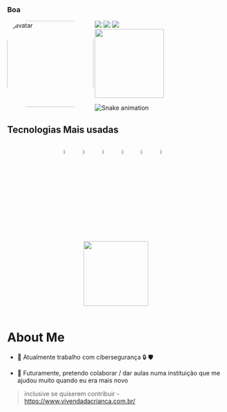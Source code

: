 ### Boa  

<div class="conteiner">
<a href="https://imgodes.github.io"><img src="https://img.shields.io/badge/-Site Pessoal-black?style=for-the-badge&logo=github&logoColor=white"></a>
<a href = "mailto:gabriel.guedes2001@gmail.com"><img src="https://img.shields.io/badge/-Gmail-%23333?style=for-the-badge&logo=gmail&logoColor=white" target="_blank"></a>
  <a href="https://www.linkedin.com/in/gguedescruz/" target="_blank"><img src="https://img.shields.io/badge/-LinkedIn-%230077B5?style=for-the-badge&logo=linkedin&logoColor=white" target="_blank"></a>
<a href="https://imgodes.github.io" target="_blank"> <img align="left" alt="avatar" height="200" style="border-radius:50px;" src="https://github.com/imgodes/imgodes.github.io/blob/a2526ce9f78cab22bd49639f931a245c1b8fa718/assets/img/favicons/godes_avatar.jpg">

 <div>
  <a href="https://github.com/imgodes" target="_blank"><img align="center" height="160em" src="https://github-readme-stats.vercel.app/api?username=imgodes&show_icons=true&theme=dark&include_all_commits=true&count_private=true"></a>
</div>

![Snake animation](https://github.com/imgodes/imgodes/blob/output/github-contribution-grid-snake.svg)
## Tecnologias Mais usadas

 <div style="display: inline_block"><br>
 <center>
   <img align="center" alt="guedes-graylog" height="5%" width="5%" src="https://assets-global.website-files.com/5e9fae47f9a5b161fc3f7024/621813dfcf02a2fcaf04b6f3_gl_logo_horiz.svg">
   &nbsp &nbsp 
   <img align="center" alt="guedes-wazuh" height="5%" width="5%" src="https://avatars.githubusercontent.com/u/13752566?s=200&v=4">
   &nbsp &nbsp 
   <img align="center" alt="guedes-linux" height="5%" width="5%" src="https://cdn-icons-png.flaticon.com/512/518/518713.png">
   &nbsp &nbsp 
   <img align="center" alt="guedes-splunk" height="5%" width="5%" src="https://www.splunk.com/themes/splunk_com/css/images/2020-splunk-planet.svg">
   &nbsp &nbsp 
   <img align="center" alt="guedes-osquery" height="5%" width="5%" src="https://raw.githubusercontent.com/osquery/osquery/master/docs/img/logo-2x-dark.png">
   &nbsp &nbsp 
   <img align="center" alt="guedes-es" height="5%" width="5%" src="https://assets.zabbix.com/img/brands/elastic.svg">
   &nbsp &nbsp 
   <br><br>
   <img align="center" height="150em" src="https://github-readme-stats.vercel.app/api/top-langs/?username=imgodes&layout=compact&langs_count=7&theme=dark"/>
   </center>
  </div>
<br>
   
  </div>
 
# About Me

- 🔭 Atualmente trabalho com cibersegurança 🔒 🛡️


 - 👯 Futuramente, pretendo colaborar / dar aulas numa instituição que me ajudou muito quando eu era mais novo 
 > inclusive se quiserem contribuir - https://www.vivendadacrianca.com.br/ 
